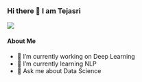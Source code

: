 ### Hi there 👋 I am Tejasri
![](https://komarev.com/ghpvc/?username=Tejasri-123&style=flat)

#### About Me

 * 🔭 I’m currently working on Deep Learning
 * 🌱 I’m currently learning NLP
 * 💬 Ask me about Data Science
 


